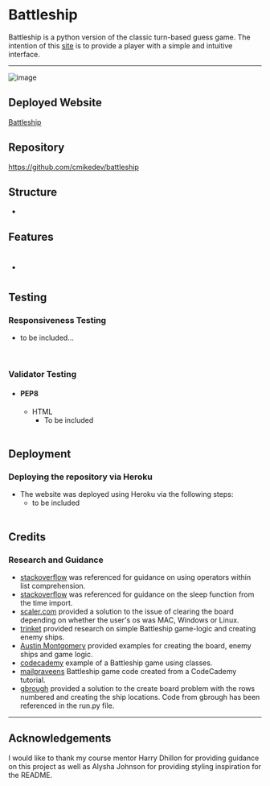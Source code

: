 # Battleship
Battleship is a python version of the classic turn-based guess game. The intention of this [site](https://battleship-cmikedev.herokuapp.com/) is to provide a player with a simple and intuitive interface. 


____


![image]()


## Deployed Website
[Battleship](https://battleship-cmikedev.herokuapp.com/)


## Repository
https://github.com/cmikedev/battleship



## Structure

* 


## Features

* #


## Testing

### Responsiveness Testing

* to be included...<br />
<br />

### Validator Testing

* #### PEP8
    * HTML
        * To be included<br />
        <br />


## Deployment

### Deploying the repository via Heroku
* The website was deployed using Heroku via the following steps:
    * to be included<br />
    <br />




## Credits

### Research and Guidance
* [stackoverflow](https://stackoverflow.com/questions/60405812/can-you-put-a-operator-into-a-list-comprehension) was referenced for guidance on using operators within list comprehension.
* [stackoverflow](https://stackoverflow.com/questions/68716514/python-sleep-function-not-working-as-expected) was referenced for guidance on the sleep function from the time import.
* [scaler.com](https://www.scaler.com/topics/how-to-clear-screen-in-python/) provided a solution to the issue of clearing the board depending on whether the user's os was MAC, Windows or Linux.
* [trinket](https://trinket.io/python/051179b6d3) provided research on simple Battleship game-logic and creating enemy ships.
* [Austin Montgomery](https://bigmonty12.github.io/battleship) provided examples for creating the board, enemy ships and game logic.
* [codecademy](https://discuss.codecademy.com/t/excellent-battleship-game-written-in-python/430605) example of a Battleship game using classes.
* [mailpraveens](https://gist.github.com/mailpraveens/6167921) Battleship game code created from a CodeCademy tutorial.
* [gbrough](https://github.com/gbrough/battleship/blob/main/single_player.py) provided a solution to the create board problem with the rows numbered and creating the ship locations. Code from gbrough has been referenced in the run.py file.

----

## Acknowledgements
I would like to thank my course mentor Harry Dhillon for providing guidance on this project as well as Alysha Johnson for providing styling inspiration for the README.